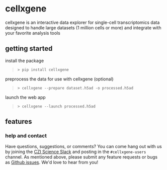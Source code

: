 # cellxgene

cellxgene is an interactive data explorer for single-cell transcriptomics data designed to handle large datasets (1 million cells or more) and integrate with your favorite analysis tools

## getting started

install the package
> `> pip install cellxgene`

preprocess the data for use with cellxgene (optional)
> `> cellxgene --prepare dataset.h5ad -o processed.h5ad`

launch the web app
> `> cellxgene --launch processed.h5ad`

## features

### help and contact

Have questions, suggestions, or comments? You can come hang out with us by joining the [CZI Science Slack](https://join-cziscience-slack.herokuapp.com/) and posting in the `#cellxgene-users` channel. As mentioned above, please submit any feature requests or bugs as [Github issues](https://github.com/chanzuckerberg/cellxgene/issues). We'd love to hear from you!
